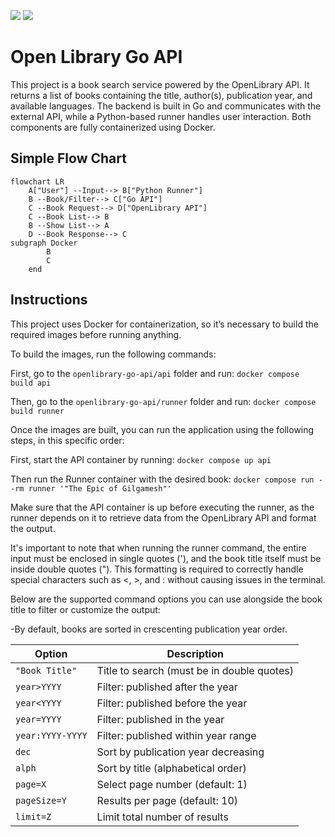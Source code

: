 ![](https://img.shields.io/badge/Status-Working-brightgreen) 
![](https://img.shields.io/badge/Release-1.0-blue)
# Open Library Go API

This project is a book search service powered by the OpenLibrary API. It returns a list of books containing the title, author(s), publication year, and available languages. The backend is built in Go and communicates with the external API, while a Python-based runner handles user interaction. Both components are fully containerized using Docker.

## Simple Flow Chart
```mermaid
flowchart LR
    A["User"] --Input--> B["Python Runner"]
    B --Book/Filter--> C["Go API"]
    C --Book Request--> D["OpenLibrary API"]
    C --Book List--> B
    B --Show List--> A
    D --Book Response--> C
subgraph Docker
        B
        C
    end
```
## Instructions

This project uses Docker for containerization, so it’s necessary to build the required images before running anything.

To build the images, run the following commands:

First, go to the `openlibrary-go-api/api` folder and run:
`docker compose build api`

Then, go to the `openlibrary-go-api/runner` folder and run:
`docker compose build runner`

Once the images are built, you can run the application using the following steps, in this specific order:

First, start the API container by running: `docker compose up api`

Then run the Runner container with the desired book: `docker compose run --rm runner '"The Epic of Gilgamesh"'`

Make sure that the API container is up before executing the runner, as the runner depends on it to retrieve data from the OpenLibrary API and format the output.

It's important to note that when running the runner command, the entire input must be enclosed in single quotes ('), and the book title itself must be inside double quotes ("). This formatting is required to correctly handle special characters such as <, >, and : without causing issues in the terminal.

Below are the supported command options you can use alongside the book title to filter or customize the output:

-By default, books are sorted in crescenting publication year order.

| Option           | Description                                   |
| ---------------- | --------------------------------------------- |
| `"Book Title"`   | Title to search (must be in double quotes)    |
| `year>YYYY`      | Filter: published after the year              |
| `year<YYYY`      | Filter: published before the year             |
| `year=YYYY`      | Filter: published in the year                 |
| `year:YYYY-YYYY` | Filter: published within year range           |
| `dec`            | Sort by publication year decreasing           |
| `alph`           | Sort by title (alphabetical order)            |
| `page=X`         | Select page number (default: 1)               |
| `pageSize=Y`     | Results per page (default: 10)                |
| `limit=Z`        | Limit total number of results                 |
